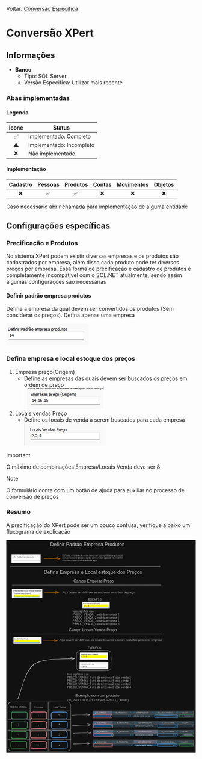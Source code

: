 Voltar: [Conversão Especifica](ConfiguracaoEspecifica.md)
# Conversão XPert  
## Informações  
- **Banco**  
    - Tipo: SQL Server  
    - Versão Especifica: Utilizar mais recente  


### Abas implementadas

#### Legenda

| Ícone | Status                   |
|:-----:| ------------------------ |
|  ✅   | Implementado: Completo   |
|  ⚠️   | Implementado: Incompleto |
|  ❌   | Não implementado         |
  
#### Implementação

| Cadastro | Pessoas | Produtos | Contas | Movimentos | Objetos |
|:--------:|:-------:|:--------:|:------:|:----------:|:-------:|
|    ❌    |   ✅    |    ✅    |   ❌   |     ❌     |   ❌    |

Caso necessário abrir chamada para implementação de alguma entidade

## Configurações específicas  

### Precificação e Produtos  
No sistema XPert podem existir diversas empresas e os produtos são cadastrados por empresa, além disso cada produto pode ter diversos preços por empresa. Essa forma de precificação e cadastro de produtos é completamente incompatível com o SOL.NET atualmente, sendo assim algumas configurações são necessárias  

#### Definir padrão empresa produtos  
Define a empresa da qual devem ser convertidos os produtos (Sem considerar os preços). Defina apenas uma empresa  

![XPertEmpresaProduto.png](./Imagens/XPertEmpresaProduto.png)  

### Defina empresa e local estoque dos preços  
1) Empresa preço(Origem)  
    - Define as empresas das quais devem ser buscados os preços em ordem de preço  
        ![XPertEmpresaPreco.png](./Imagens/XPertEmpresaPreco.png)  
1) Locais vendas Preço  
    - Define os locais de venda a serem buscados para cada empresa  
        ![XPertLocalPreco.png](./Imagens/XPertLocalPreco.png)  

>[!IMPORTANT]  
>O máximo de combinações Empresa/Locais Venda deve ser 8  
  
>[!NOTE]  
>O formulário conta com um botão de ajuda para auxiliar no processo de conversão de preços  

### Resumo  
A precificação do XPert pode ser um pouco confusa, verifique a baixo um fluxograma de explicação  

![XPertPrecificacao.png](./Imagens/XPertPrecificacao.png)  
